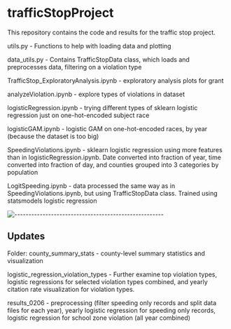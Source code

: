 # trafficStopProject
This repository contains the code and results for the traffic stop project.

utils.py - Functions to help with loading data and plotting

data_utils.py - Contains TrafficStopData class, which loads and preprocesses data, filtering on a violation type



TrafficStop_ExploratoryAnalysis.ipynb - exploratory analysis plots for grant

analyzeViolation.ipynb - explore types of violations in dataset

logisticRegression.ipynb - trying different types of sklearn logistic regression just on one-hot-encoded subject race

logisticGAM.ipynb - logistic GAM on one-hot-encoded races, by year (because the dataset is too big)

SpeedingViolations.ipynb - sklearn logistic regression using more features than in logisticRegression.ipynb. Date converted into fraction of year, time converted into fraction of day, and counties grouped into 3 categories by population

LogitSpeeding.ipynb - data processed the same way as in SpeedingViolations.ipynb, but using TrafficStopData class. Trained using statsmodels logistic regression


![-----------------------------------------------------](https://raw.githubusercontent.com/andreasbm/readme/master/assets/lines/rainbow.png)
<h2 id="updates"> Updates</h2>

Folder:
county_summary_stats - county-level summary statistics and visualization

logistic_regression_violation_types - Further examine top violation types, logistic regressions for selected violation types combined, and yearly citation rate visualization for violation types.

results_0206 - preprocessing (filter speeding only records and split data files for each year), yearly logistic regression for speeding only records, logistic regression for school zone violation (all year combined)

